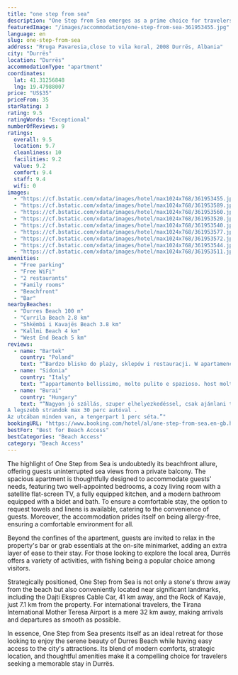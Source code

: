 ```yaml
---
title: "one step from sea"
description: "One Step from Sea emerges as a prime choice for travelers seeking the perfect blend of comfort and convenience in Durrës."
featuredImage: "/images/accommodation/one-step-from-sea-361953455.jpg"
language: en
slug: one-step-from-sea
address: "Rruga Pavaresia,close to vila koral, 2008 Durrës, Albania"
city: "Durrës"
location: "Durrës"
accommodationType: "apartment"
coordinates:
  lat: 41.31256848
  lng: 19.47988007
price: "US$35"
priceFrom: 35
starRating: 3
rating: 9.5
ratingWords: "Exceptional"
numberOfReviews: 9
ratings:
  overall: 9.5
  location: 9.7
  cleanliness: 10
  facilities: 9.2
  value: 9.2
  comfort: 9.4
  staff: 9.4
  wifi: 0
images:
  - "https://cf.bstatic.com/xdata/images/hotel/max1024x768/361953455.jpg?k=7c4e57d7481728c4b49a217ca30c8a31d6f7a492e01ef5077059fd1fe39e08d8&o=&hp=1"
  - "https://cf.bstatic.com/xdata/images/hotel/max1024x768/361953589.jpg?k=df07bc3755b9e378c0454ff07c723cf85d58fe03cad703bce23e8798cbb9f702&o=&hp=1"
  - "https://cf.bstatic.com/xdata/images/hotel/max1024x768/361953560.jpg?k=e30afd2cca3bf2fa59ad10f2b8ece545a3ad4a8be7c697d173ace9358bd9feff&o=&hp=1"
  - "https://cf.bstatic.com/xdata/images/hotel/max1024x768/361953520.jpg?k=e053e758ce2699e646c562f1825a2c601c797b312f4f61bfc2b7f23ba154b769&o=&hp=1"
  - "https://cf.bstatic.com/xdata/images/hotel/max1024x768/361953540.jpg?k=5cb6909fcd98393fbdbcd7bd2fc5eaa6c8ed9cd1bce0f6e6a21f20e7ed2b34de&o=&hp=1"
  - "https://cf.bstatic.com/xdata/images/hotel/max1024x768/361953577.jpg?k=37cec1abf2ff2f24182585d32a27b5e2ad3c55777704dd4998628319790a8d39&o=&hp=1"
  - "https://cf.bstatic.com/xdata/images/hotel/max1024x768/361953572.jpg?k=05dbdbca91c2fcc826e9525ab3ba719ab42986202e6b6784627d8af7b9303e20&o=&hp=1"
  - "https://cf.bstatic.com/xdata/images/hotel/max1024x768/361953544.jpg?k=6dcbf8518d3488e0fdc4f3683230d330c07d052f63de835dd11d3d2f98425d6c&o=&hp=1"
  - "https://cf.bstatic.com/xdata/images/hotel/max1024x768/361953511.jpg?k=60d39628110532d77b77f41a9e3d7706f494755f78091df6f7fdad43d7af8321&o=&hp=1"
amenities:
  - "Free parking"
  - "Free WiFi"
  - "2 restaurants"
  - "Family rooms"
  - "Beachfront"
  - "Bar"
nearbyBeaches:
  - "Durres Beach 100 m"
  - "Currila Beach 2.8 km"
  - "Shkëmbi i Kavajës Beach 3.8 km"
  - "Kallmi Beach 4 km"
  - "West End Beach 5 km"
reviews:
  - name: "Bartek"
    country: "Poland"
    text: "“Bardzo blisko do plaży, sklepów i restauracji. W apartamencie jest wszystko czego potrzeba. Bardzo dobra obsługa.”"
  - name: "Sidonia"
    country: "Italy"
    text: "“appartamento bellissimo, molto pulito e spazioso. host molto gentile e disponibile”"
  - name: "Burai"
    country: "Hungary"
    text: "“Nagyon jó szállás, szuper elhelyezkedéssel, csak ajánlani tudom.
A legszebb strandok max 30 perc autóval .
Az utcában minden van, a tengerpart 1 perc séta.”"
bookingURL: "https://www.booking.com/hotel/al/one-step-from-sea.en-gb.html?aid=8035640"
bestFor: "Best for Beach Access"
bestCategories: "Beach Access"
category: "Beach Access"
---
```


The highlight of One Step from Sea is undoubtedly its beachfront allure, offering guests uninterrupted sea views from a private balcony. The spacious apartment is thoughtfully designed to accommodate guests' needs, featuring two well-appointed bedrooms, a cozy living room with a satellite flat-screen TV, a fully equipped kitchen, and a modern bathroom equipped with a bidet and bath. To ensure a comfortable stay, the option to request towels and linens is available, catering to the convenience of guests. Moreover, the accommodation prides itself on being allergy-free, ensuring a comfortable environment for all.

Beyond the confines of the apartment, guests are invited to relax in the property's bar or grab essentials at the on-site minimarket, adding an extra layer of ease to their stay. For those looking to explore the local area, Durrës offers a variety of activities, with fishing being a popular choice among visitors.

Strategically positioned, One Step from Sea is not only a stone's throw away from the beach but also conveniently located near significant landmarks, including the Dajti Ekspres Cable Car, 41 km away, and the Rock of Kavaje, just 7.1 km from the property. For international travelers, the Tirana International Mother Teresa Airport is a mere 32 km away, making arrivals and departures as smooth as possible.

In essence, One Step from Sea presents itself as an ideal retreat for those looking to enjoy the serene beauty of Durres Beach while having easy access to the city's attractions. Its blend of modern comforts, strategic location, and thoughtful amenities make it a compelling choice for travelers seeking a memorable stay in Durrës.